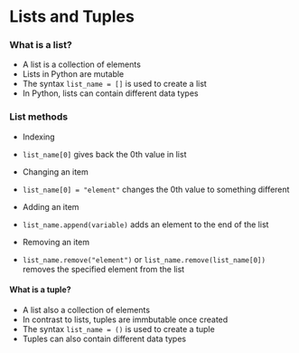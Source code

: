 # Lists and Tuples

### What is a list?
- A list is a collection of elements
- Lists in Python are mutable
- The syntax `list_name = []` is used to create a list
- In Python, lists can contain different data types

### List methods
- Indexing
- `list_name[0]` gives back the 0th value in list

- Changing an item
- `list_name[0] = "element"` changes the 0th value to something different

- Adding an item
- `list_name.append(variable)` adds an element to the end of the list

- Removing an item
- `list_name.remove("element")` or `list_name.remove(list_name[0])` removes the specified element from the list

#### What is a tuple?
- A list also a collection of elements
- In contrast to lists, tuples are immbutable once created
- The syntax `list_name = ()` is used to create a tuple
- Tuples can also contain different data types



